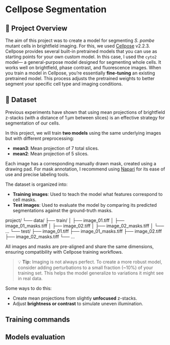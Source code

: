 # Cellpose Segmentation

## 📂 Project Overview

The aim of this project was to create a model for segmenting *S. pombe* mutant cells in brightfield imaging. For this, we used [Cellpose](https://cellpose.readthedocs.io/en/latest/index.html) v2.2.3. Cellpose provides several built-in pretrained models that you can use as starting points for your own custom model. In this case, I used the `cyto2` model— a general-purpose model designed for segmenting whole cells. It works well on brightfield, phase contrast, and fluorescence images.  When you train a model in Cellpose, you’re essentially **fine-tuning** an existing pretrained model. This process adjusts the pretrained weights to better segment your specific cell type and imaging conditions.


## 📂 Dataset

Previous experiments have shown that using mean projections of brightfield z-stacks (with a distance of 1 µm between slices) is an effective strategy for segmentation of our cells.  

In this project, we will train **two models** using the same underlying images but with different preprocessing:

- **mean3**: Mean projection of 7 total slices.
- **mean2**: Mean projection of 5 slices.

Each image has a corresponding manually drawn mask, created using a drawing pad. For mask annotation, I recommend using [Napari](https://napari.org/) for its ease of use and precise labeling tools.  

The dataset is organized into:

- **Training images**: Used to teach the model what features correspond to cell masks.
- **Test images**: Used to evaluate the model by comparing its predicted segmentations against the ground-truth masks.

project/
 └── data/
      ├── train/
      │    ├── image_01.tiff
      │    ├── image_01_masks.tiff
      │    ├── image_02.tiff
      │    ├── image_02_masks.tiff
      │    └── ...
      └── test/
           ├── image_01.tiff
           ├── image_01_masks.tiff
           ├── image_02.tiff
           ├── image_02_masks.tiff
           └── ...

All images and masks are pre-aligned and share the same dimensions, ensuring compatibility with Cellpose training workflows.

> 💡 **Tip:** Imaging is not always perfect. To create a more robust model, consider adding perturbations to a small fraction (~10%) of your training set. This helps the model generalize to variations it might see in real data.

Some ways to do this:  
- Create mean projections from slightly **unfocused** z-stacks.  
- Adjust **brightness or contrast** to simulate uneven illumination.  


## Training commands 

## Models evaluation
